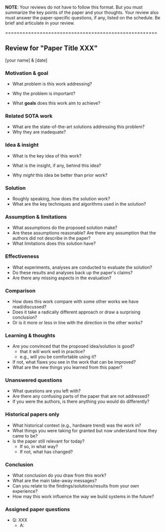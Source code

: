 **NOTE**: Your reviews do not have to follow this format. But you must
summarize the key points of the paper and your thoughts. Your review also
must answer the paper-specific questions, if any, listed on the schedule. Be
brief and articulate in your review.

=====================================================

## Review for "Paper Title XXX"

[your name] & [date]

### Motivation & goal

<!-- Abstract & First part of Introduction
    Abstract structure:
    1. Problem statement (Q1.1), including background and motivation (significance)
    2. Proposed solution (Q1.2)
    3. Evaluation & Result
-->

- What problem is this work addressing?
<!-- first sentence of the abstract -->
- Why the problem is important?
<!-- background of the problem, reasons
    sentence after the above question
-->
- What **goals** does this work aim to achieve?

### Related SOTA work

<!-- SOTA Review
    First part of the Introduction, may also include related work section (near last part) -> look for dense reference paragraphs
-->

- What are the state-of-the-art solutions addressing this problem?
- Why they are inadequate?
<!-- SOTA Frame Name: shortback -->

### Idea & insight

<!-- Idea & Insight: Second part of the Introduction
    Second part of Intro will show the tools/algos the work uses (the insights, background principles of their work but not the implementation, which is the third part)
-->

- What is the key idea of this work?
<!-- Tool/Algo name: function statement -->
- What is the insight, if any, behind this idea?
<!-- Insight: background principles, why it works -->
- Why _might_ this idea be better than prior work?
<!-- Innovation of the insight, it's the combination of "SOTA shortback" and "Idea & Insight" -->

### Solution

- Roughly speaking, how does the solution work?
- What are the key techniques and algorithms used in the solution?

### Assumption & limitations

<!-- Assumption keyword:
    1. we believe ...
    2. suppose
    3. assume
    4. suggest
-->

<!-- Limitation keyword:
    1. restrict
    2. consider
    3. focus on
    4. ignore
    5. limit
    6. model
-->

- What assumptions do the proposed solution make?
- Are these assumptions reasonable? Are there any assumption that the authors did not describe in the paper?
- What limitations does this solution have?

### Effectiveness

- What experiments, analyses are conducted to evaluate the solution?
- Do these results and analyses back up the paper's claims?
- Are there any missing aspects in the evaluation?

### Comparison

- How does this work compare with some other works we have read/discussed?
- Does it take a radically different approach or draw a surprising conclusion?
- Or is it more or less in line with the direction in the other works?

### Learning & thoughts

- Are you convinced that the proposed idea/solution is good?
  - that it will work well in practice?
  - e.g., will you be comfortable using it?
- If not, what flaws you see in the work that can be improved?
- What are the new things you learned from this paper?

### Unanswered questions

- What questions are you left with?
- Are there any confusing parts of the paper that are not addressed?
- If you were the authors, is there anything you would do differently?

### Historical papers only

- What historical context (e.g., hardware trend) was the work in?
- What things you were taking for granted but now understand how they came to be?
- Is the paper still relevant for today?
  - If so, in what way?
  - If not, what has changed?

### Conclusion

- What conclusion do you draw from this work?
- What are the main take-away messages?
- Can you relate to the findings/solutions/results from your own experience?
- How may this work influence the way we build systems in the future?

### Assigned paper questions

- Q: XXX
  - A:
